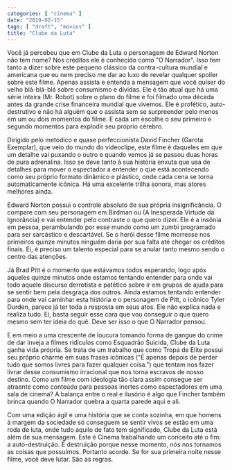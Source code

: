 ```yaml
---
categories: [ "cinema" ]
date: "2019-02-15"
tags: [ "draft", "movies" ]
title: "Clube da Luta"
---
```

Você já percebeu que em Clube da Luta o personagem de Edward Norton
não tem nome? Nos créditos ele é conhecido como "O Narrador". Isso tem
tanto a dizer sobre este pequeno clássico da contra-cultura mundial e
americana que eu nem preciso me dar ao luxo de revelar qualquer spoiler
sobre este filme. Apenas assista e entenda a mensagem que você quiser do
velho blá-blá-blá sobre consumismo e dívidas. Ele é tão atual que
há uma série inteira (Mr. Robot) sobre o plano do filme e foi filmado
uma década antes da grande crise financeira mundial que vivemos. Ele
é profético, auto-destrutivo e não há alguém que o assista sem se
surpreender pelo menos em um ou dois momentos do filme. E cada um escolhe
o seu primeiro e segundo momentos para explodir seu próprio cérebro.

Dirigido pelo metódico e quase perfeccionista David Fincher (Garota
Exemplar), que veio do mundo do videoclipe, este filme é daqueles em que
um detalhe vai puxando o outro e quando vemos já se passou duas horas
de pura adrenalina. Isso se deve tanto à sua história enxuta que usa
de detalhes para mover o espectador a entender o que está acontecendo
como seu próprio formato dinâmico e plástico, onde cada cena se torna
automaticamente icônica. Há uma excelente trilha sonora, mas atores
melhores ainda.

Edward Norton possui o controle absoluto de sua própria
insignificância. O compare com seu personagem em Birdman ou (A Inesperada
Virtude da Ignorância) e vai entender pelo contraste o que quero
dizer. Ele é a insônia em pessoa, perambulando por esse mundo como um
zumbi programado para ser sarcástico e descartável. Se o herói desse
filme morresse nos primeiros quinze minutos ninguém daria por sua falta
até chegar os créditos finais. Ei, é preciso um talento especial para
se anular tanto mesmo sendo o centro das atenções.

Já Brad Pitt é o momento que estávamos todos esperando, logo após
aqueles quinze minutos onde estamos tentando entender para onde vai todo
aquele discurso derrotista e patético sobre ir em grupos de ajuda para se
sentir bem pela desgraça dos outros. Ainda estamos tentando entender para
onde vai caminhar esta história e o personagem de Pitt, o icônico Tyler
Durden, parece já ter toda a resposta em seus atos. Ele não explica
nada e realiza tudo. Ei, basta seguir esse cara que vou conseguir o que
quero mesmo sem ter ideia do quê. Deve ser isso o que O Narrador pensou.

E em meio a uma crescente de loucura tomando forma de gangue do crime de
dar inveja a filmes ridículos como Esquadrão Suicida, Clube da Luta
ganha vida própria. Se trata de um trabalho que como Tropa de Elite
possui seu próprio charme em suas frases icônicas ("É apenas depois
de perder tudo que somos livres para fazer qualquer coisa.") que tentam
nos fazer livrar desse consumismo irracional que nos torna escravos de
nosso destino. Como um filme com ideologia tão clara assim consegue ser
atraente como conteúdo para pessoas inertes como espectadores em uma
sala de cinema? A balança entre o real e ilusório é algo que Fincher
também brinca quando O Narrador quebra a quarta parede aqui e ali.

Com uma edição ágil e uma história que se conta sozinha, em que
homens à margem da sociedade só conseguem se sentir vivos se estão
em uma roda de luta, onde tudo aquilo de fato tem significado, Clube da
Luta está além de sua mensagem. Este é Cinema trabalhando um conceito
até o fim: a auto-destruição. É destruição porque nesse momento,
nós nos tornamos as coisas que possuímos. Portanto acorde. Se for sua
primeira noite nesse filme, você deve lutar. São as regras.
